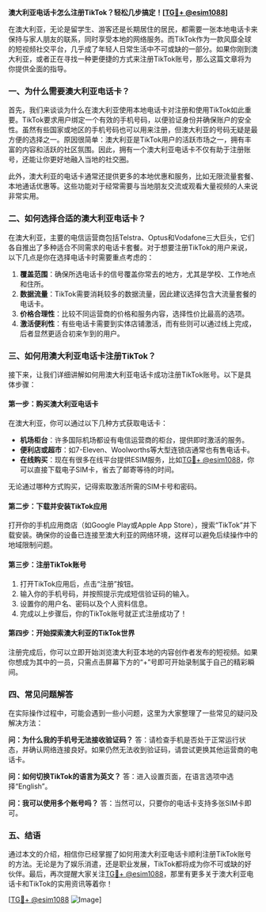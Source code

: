 **澳大利亚电话卡怎么注册TikTok？轻松几步搞定！[[TG💪+ @esim1088](https://t.me/s/esim1088)]**

在澳大利亚，无论是留学生、游客还是长期居住的居民，都需要一张本地电话卡来保持与家人朋友的联系，同时享受本地的网络服务。而TikTok作为一款风靡全球的短视频社交平台，几乎成了年轻人日常生活中不可或缺的一部分。如果你刚到澳大利亚，或者正在寻找一种更便捷的方式来注册TikTok账号，那么这篇文章将为你提供全面的指导。

### 一、为什么需要澳大利亚电话卡？

首先，我们来谈谈为什么在澳大利亚使用本地电话卡对注册和使用TikTok如此重要。TikTok要求用户绑定一个有效的手机号码，以便验证身份并确保账户的安全性。虽然有些国家或地区的手机号码也可以用来注册，但澳大利亚的号码无疑是最方便的选择之一。原因很简单：澳大利亚是TikTok用户的活跃市场之一，拥有丰富的内容和活跃的社区氛围。因此，拥有一个澳大利亚电话卡不仅有助于注册账号，还能让你更好地融入当地的社交圈。

此外，澳大利亚的电话卡通常还提供更多的本地优惠和服务，比如无限流量套餐、本地通话优惠等。这些功能对于经常需要与当地朋友交流或观看大量视频的人来说非常实用。

### 二、如何选择合适的澳大利亚电话卡？

在澳大利亚，主要的电信运营商包括Telstra、Optus和Vodafone三大巨头，它们各自推出了多种适合不同需求的电话卡套餐。对于想要注册TikTok的用户来说，以下几点是你在选择电话卡时需要重点考虑的：

1. **覆盖范围**：确保所选电话卡的信号覆盖你常去的地方，尤其是学校、工作地点和住所。
2. **数据流量**：TikTok需要消耗较多的数据流量，因此建议选择包含大流量套餐的电话卡。
3. **价格合理性**：比较不同运营商的价格和服务内容，选择性价比最高的选项。
4. **激活便利性**：有些电话卡需要到实体店铺激活，而有些则可以通过线上完成，后者显然更适合初来乍到的用户。

### 三、如何用澳大利亚电话卡注册TikTok？

接下来，让我们详细讲解如何用澳大利亚电话卡成功注册TikTok账号。以下是具体步骤：

#### 第一步：购买澳大利亚电话卡

在澳大利亚，你可以通过以下几种方式获取电话卡：
- **机场柜台**：许多国际机场都设有电信运营商的柜台，提供即时激活的服务。
- **便利店或超市**：如7-Eleven、Woolworths等大型连锁店通常也有售电话卡。
- **在线购买**：现在有很多在线平台提供ESIM服务，比如[TG💪+ @esim1088](https://t.me/s/esim1088)，你可以直接下载电子SIM卡，省去了邮寄等待的时间。

无论通过哪种方式购买，记得索取激活所需的SIM卡号和密码。

#### 第二步：下载并安装TikTok应用

打开你的手机应用商店（如Google Play或Apple App Store），搜索“TikTok”并下载安装。确保你的设备已连接至澳大利亚的网络环境，这样可以避免后续操作中的地域限制问题。

#### 第三步：注册TikTok账号

1. 打开TikTok应用后，点击“注册”按钮。
2. 输入你的手机号码，并按照提示完成短信验证码的输入。
3. 设置你的用户名、密码以及个人资料信息。
4. 完成以上步骤后，你的TikTok账号就正式注册成功了！

#### 第四步：开始探索澳大利亚的TikTok世界

注册完成后，你可以立即开始浏览澳大利亚本地的内容创作者发布的短视频。如果你想成为其中的一员，只需点击屏幕下方的“+”号即可开始录制属于自己的精彩瞬间。

### 四、常见问题解答

在实际操作过程中，可能会遇到一些小问题，这里为大家整理了一些常见的疑问及解决方法：

**问：为什么我的手机号无法接收验证码？**
答：请检查手机是否处于正常运行状态，并确认网络连接良好。如果仍然无法收到验证码，请尝试更换其他运营商的电话卡。

**问：如何切换TikTok的语言为英文？**
答：进入设置页面，在语言选项中选择“English”。

**问：我可以使用多个账号吗？**
答：当然可以，只要你的电话卡支持多张SIM卡即可。

### 五、结语

通过本文的介绍，相信你已经掌握了如何用澳大利亚电话卡顺利注册TikTok账号的方法。无论是为了娱乐消遣，还是职业发展，TikTok都将成为你不可或缺的好伙伴。最后，再次提醒大家关注[TG💪+ @esim1088](https://t.me/s/esim1088)，那里有更多关于澳大利亚电话卡和TikTok的实用资讯等着你！

[[TG💪+ @esim1088](https://t.me/s/esim1088) ![Image](https://i.postimg.cc/4NQfJmqS/Snipaste-2025-05-13-00-14-12.png)]